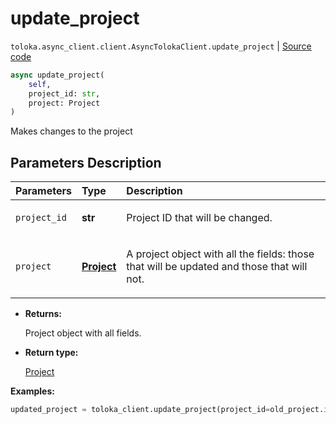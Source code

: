 # update_project
`toloka.async_client.client.AsyncTolokaClient.update_project` | [Source code](https://github.com/Toloka/toloka-kit/blob/v1.1.2/src/async_client/client.py#L0)

```python
async update_project(
    self,
    project_id: str,
    project: Project
)
```

Makes changes to the project

## Parameters Description

| Parameters | Type | Description |
| :----------| :----| :-----------|
`project_id`|**str**|<p>Project ID that will be changed.</p>
`project`|**[Project](toloka.client.project.Project.md)**|<p>A project object with all the fields: those that will be updated and those that will not.</p>

* **Returns:**

  Project object with all fields.

* **Return type:**

  [Project](toloka.client.project.Project.md)

**Examples:**


```python
updated_project = toloka_client.update_project(project_id=old_project.id, project=new_project_object)
```
